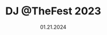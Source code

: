 ---
title: DJ @TheFest 2023
date: 01.21.2024
time: January 2024
description: Addressed an audience of 350+ BTech Students explaining to them the mathematical fundamentals of AI (RIL) and Generative AI. 
image: null
---